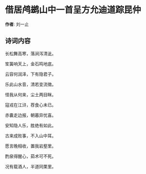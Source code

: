 # 借居鸬鹚山中一首呈方允迪道踪昆仲

**作者**: 刘一止

## 诗词内容

长松舞高寒，落涧泻清泚。

笙簧响天上，金石鸣地底。

云容何润泽，下有隐君子。

乐此山水音，清若变流徴。

怪我从何来，尘土两目眯。

寇戎在江浒，荐食心未已。

赤嚢走边报，朝暮异忧喜。

安知隐人乐，胜绝有如此。

古来成败事，不入山中耳。

愿言晚相收，置我岩壑里。

酌泉得醒心，茹术可不死。

况有载酒人，半道同栗里。

